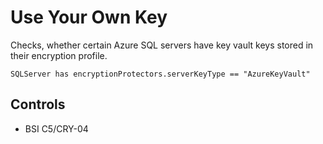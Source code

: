 # Use Your Own Key

Checks, whether certain Azure SQL servers have key vault keys stored in their encryption profile.

```ccl
SQLServer has encryptionProtectors.serverKeyType == "AzureKeyVault"
```

## Controls
* BSI C5/CRY-04